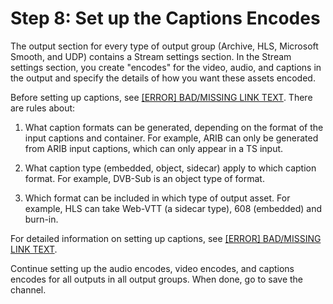 # Step 8: Set up the Captions Encodes<a name="creating-a-channel-step8"></a>

The output section for every type of output group \(Archive, HLS, Microsoft Smooth, and UDP\) contains a Stream settings section\. In the Stream settings section, you create "encodes" for the video, audio, and captions in the output and specify the details of how you want these assets encoded\. 

Before setting up captions, see [[ERROR] BAD/MISSING LINK TEXT](supported-captions.md)\. There are rules about:

1. What caption formats can be generated, depending on the format of the input captions and container\. For example, ARIB can only be generated from ARIB input captions, which can only appear in a TS input\.

1. What caption type \(embedded, object, sidecar\) apply to which caption format\. For example, DVB\-Sub is an object type of format\.

1. Which format can be included in which type of output asset\. For example, HLS can take Web\-VTT \(a sidecar type\), 608 \(embedded\) and burn\-in\.

For detailed information on setting up captions, see [[ERROR] BAD/MISSING LINK TEXT](captions.md)\.

Continue setting up the audio encodes, video encodes, and captions encodes for all outputs in all output groups\. When done, go to save the channel\.